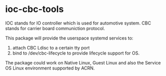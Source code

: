 # ioc-cbc-tools

IOC stands for IO controller which is used for automotive system.
CBC stands for carrier board communiction protocol.

This package will provide the userspace systemd services to:
1. attach CBC Ldisc to a certain tty port
2. bind to /dev/cbc-lifecycle to provide lifecycle support for OS.

The package could work on Native Linux, Guest Linux and also the
Service OS Linux environment supported by ACRN.
